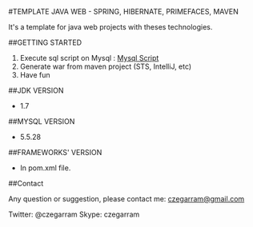 #TEMPLATE JAVA WEB - SPRING, HIBERNATE, PRIMEFACES, MAVEN


It's a template for java web projects with theses technologies. 

##GETTING STARTED

1) Execute sql script on Mysql : [Mysql Script](src/main/resources/template.sql)
2) Generate war from maven project (STS, IntelliJ, etc)
3) Have fun

##JDK VERSION

* 1.7

##MYSQL VERSION

* 5.5.28


##FRAMEWORKS' VERSION

* In pom.xml file.


##Contact

Any question or suggestion, please contact me:   czegarram@gmail.com

Twitter: @czegarram
Skype: czegarram






